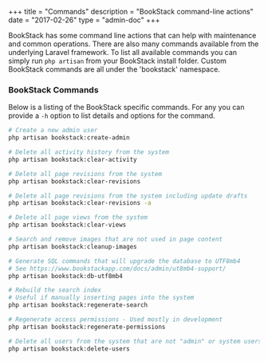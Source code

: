 +++
title = "Commands"
description = "BookStack command-line actions"
date = "2017-02-26"
type = "admin-doc"
+++

BookStack has some command line actions that can help with maintenance and common operations. There are also many commands available from the underlying Laravel framework. To list all available commands you can simply run `php artisan` from your BookStack install folder. Custom BookStack commands are all under the 'bookstack' namespace.

### BookStack Commands

Below is a listing of the BookStack specific commands. For any you can provide a `-h` option to list details and options for the command.

```bash
# Create a new admin user
php artisan bookstack:create-admin

# Delete all activity history from the system
php artisan bookstack:clear-activity

# Delete all page revisions from the system
php artisan bookstack:clear-revisions

# Delete all page revisions from the system including update drafts
php artisan bookstack:clear-revisions -a

# Delete all page views from the system
php artisan bookstack:clear-views

# Search and remove images that are not used in page content
php artisan bookstack:cleanup-images

# Generate SQL commands that will upgrade the database to UTF8mb4
# See https://www.bookstackapp.com/docs/admin/ut8mb4-support/
php artisan bookstack:db-utf8mb4

# Rebuild the search index
# Useful if manually inserting pages into the system
php artisan bookstack:regenerate-search

# Regenerate access permissions - Used mostly in development
php artisan bookstack:regenerate-permissions

# Delete all users from the system that are not "admin" or system users
php artisan bookstack:delete-users
```
